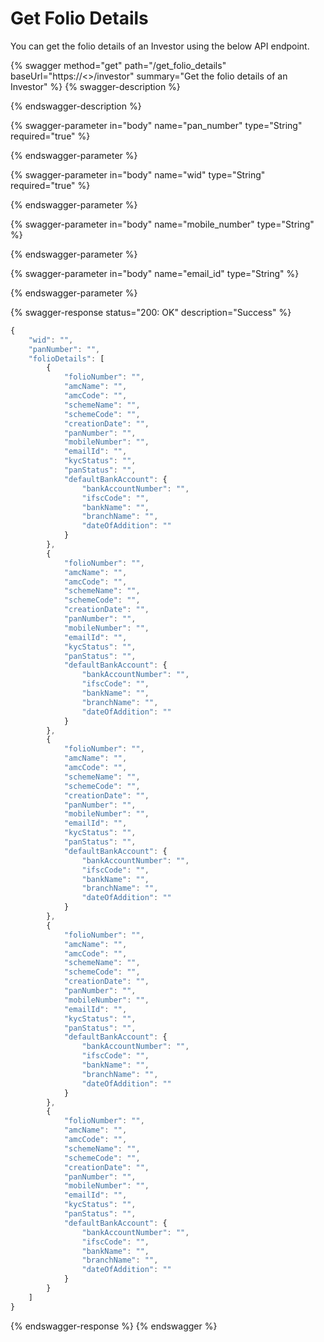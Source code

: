 # Get Folio Details

You can get the folio details of an Investor using the below API endpoint.

{% swagger method="get" path="/get_folio_details" baseUrl="https://<<BASE URL>>/investor" summary="Get the folio details of an Investor" %}
{% swagger-description %}

{% endswagger-description %}

{% swagger-parameter in="body" name="pan_number" type="String" required="true" %}

{% endswagger-parameter %}

{% swagger-parameter in="body" name="wid" type="String" required="true" %}

{% endswagger-parameter %}

{% swagger-parameter in="body" name="mobile_number" type="String" %}

{% endswagger-parameter %}

{% swagger-parameter in="body" name="email_id" type="String" %}

{% endswagger-parameter %}

{% swagger-response status="200: OK" description="Success" %}
```javascript
{
    "wid": "",
    "panNumber": "",
    "folioDetails": [
        {
            "folioNumber": "",
            "amcName": "",
            "amcCode": "",
            "schemeName": "",
            "schemeCode": "",
            "creationDate": "",
            "panNumber": "",
            "mobileNumber": "",
            "emailId": "",
            "kycStatus": "",
            "panStatus": "",
            "defaultBankAccount": {
                "bankAccountNumber": "",
                "ifscCode": "",
                "bankName": "",
                "branchName": "",
                "dateOfAddition": ""
            }
        },
        {
            "folioNumber": "",
            "amcName": "",
            "amcCode": "",
            "schemeName": "",
            "schemeCode": "",
            "creationDate": "",
            "panNumber": "",
            "mobileNumber": "",
            "emailId": "",
            "kycStatus": "",
            "panStatus": "",
            "defaultBankAccount": {
                "bankAccountNumber": "",
                "ifscCode": "",
                "bankName": "",
                "branchName": "",
                "dateOfAddition": ""
            }
        },
        {
            "folioNumber": "",
            "amcName": "",
            "amcCode": "",
            "schemeName": "",
            "schemeCode": "",
            "creationDate": "",
            "panNumber": "",
            "mobileNumber": "",
            "emailId": "",
            "kycStatus": "",
            "panStatus": "",
            "defaultBankAccount": {
                "bankAccountNumber": "",
                "ifscCode": "",
                "bankName": "",
                "branchName": "",
                "dateOfAddition": ""
            }
        },
        {
            "folioNumber": "",
            "amcName": "",
            "amcCode": "",
            "schemeName": "",
            "schemeCode": "",
            "creationDate": "",
            "panNumber": "",
            "mobileNumber": "",
            "emailId": "",
            "kycStatus": "",
            "panStatus": "",
            "defaultBankAccount": {
                "bankAccountNumber": "",
                "ifscCode": "",
                "bankName": "",
                "branchName": "",
                "dateOfAddition": ""
            }
        },
        {
            "folioNumber": "",
            "amcName": "",
            "amcCode": "",
            "schemeName": "",
            "schemeCode": "",
            "creationDate": "",
            "panNumber": "",
            "mobileNumber": "",
            "emailId": "",
            "kycStatus": "",
            "panStatus": "",
            "defaultBankAccount": {
                "bankAccountNumber": "",
                "ifscCode": "",
                "bankName": "",
                "branchName": "",
                "dateOfAddition": ""
            }
        }
    ]
}
```
{% endswagger-response %}
{% endswagger %}
